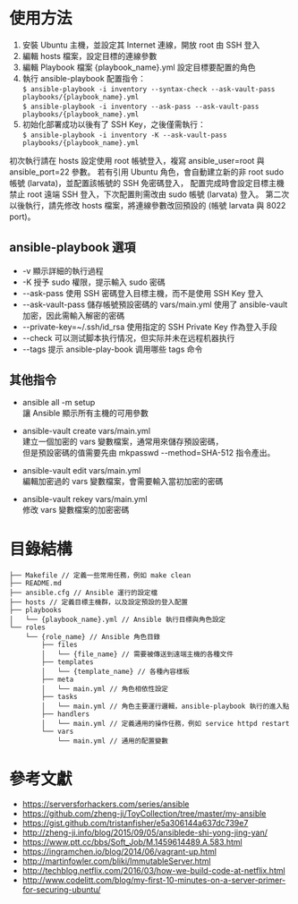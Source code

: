 # 使用方法

1. 安裝 Ubuntu 主機，並設定其 Internet 連線，開放 root 由 SSH 登入  
2. 編輯 hosts 檔案，設定目標的連線參數  
3. 編輯 Playbook 檔案 {playbook_name}.yml 設定目標要配置的角色  
4. 執行 ansible-playbook 配置指令：   
```$ ansible-playbook -i inventory --syntax-check --ask-vault-pass playbooks/{playbook_name}.yml```   
```$ ansible-playbook -i inventory --ask-pass --ask-vault-pass playbooks/{playbook_name}.yml```
5. 初始化部署成功以後有了 SSH Key，之後僅需執行：      
```$ ansible-playbook -i inventory -K --ask-vault-pass playbooks/{playbook_name}.yml```   

初次執行請在 hosts 設定使用 root 帳號登入，複寫 ansible_user=root 與 ansible_port=22 參數。
若有引用 Ubuntu 角色，會自動建立新的非 root sudo 帳號 (larvata)，並配置該帳號的 SSH 免密碼登入，
配置完成時會設定目標主機禁止 root 遠端 SSH 登入，下次配置則需改由 sudo 帳號 (larvata) 登入。
第二次以後執行，請先修改 hosts 檔案，將連線參數改回預設的 (帳號 larvata 與 8022 port)。

## ansible-playbook 選項

* -v 顯示詳細的執行過程  
* -K 授予 sudo 權限，提示輸入 sudo 密碼  
* --ask-pass 使用 SSH 密碼登入目標主機，而不是使用 SSH Key 登入  
* --ask-vault-pass 儲存帳號預設密碼的 vars/main.yml 使用了 ansible-vault 加密，因此需輸入解密的密碼  
* --private-key=~/.ssh/id_rsa 使用指定的 SSH Private Key 作為登入手段   
* --check 可以测试脚本执行情况，但实际并未在远程机器执行   
* --tags 提示 ansible-play-book 调用哪些 tags 命令   

## 其他指令

* ansible all -m setup   
讓 Ansible 顯示所有主機的可用參數

* ansible-vault create vars/main.yml   
建立一個加密的 vars 變數檔案，通常用來儲存預設密碼，   
但是預設密碼的值需要先由 mkpasswd --method=SHA-512 指令產出。

* ansible-vault edit vars/main.yml   
編輯加密過的 vars 變數檔案，會需要輸入當初加密的密碼

* ansible-vault rekey vars/main.yml   
修改 vars 變數檔案的加密密碼

# 目錄結構

```
├── Makefile // 定義一些常用任務，例如 make clean  
├── README.md   
├── ansible.cfg // Ansible 運行的設定檔   
├── hosts // 定義目標主機群，以及設定預設的登入配置   
├── playbooks   
│   └── {playbook_name}.yml // Ansible 執行目標與角色設定   
└── roles   
    └── {role_name} // Ansible 角色目錄   
        ├── files   
        │   └── {file_name} // 需要被傳送到遠端主機的各種文件   
        ├── templates   
        │   └── {template_name} // 各種內容樣板   
        ├── meta   
        │   └── main.yml // 角色相依性設定   
        ├── tasks   
        │   └── main.yml // 角色主要運行邏輯，ansible-playbook 執行的進入點
        ├── handlers   
        │   └── main.yml // 定義通用的操作任務，例如 service httpd restart     
        └── vars   
            └── main.yml // 通用的配置變數  
``` 

# 參考文獻

* https://serversforhackers.com/series/ansible  
* https://github.com/zheng-ji/ToyCollection/tree/master/my-ansible  
* https://gist.github.com/tristanfisher/e5a306144a637dc739e7  
* http://zheng-ji.info/blog/2015/09/05/ansiblede-shi-yong-jing-yan/  
* https://www.ptt.cc/bbs/Soft_Job/M.1459614489.A.583.html   
* https://ingramchen.io/blog/2014/06/vagrant-up.html   
* http://martinfowler.com/bliki/ImmutableServer.html   
* http://techblog.netflix.com/2016/03/how-we-build-code-at-netflix.html  
* http://www.codelitt.com/blog/my-first-10-minutes-on-a-server-primer-for-securing-ubuntu/  
